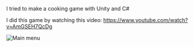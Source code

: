 I tried to make a cooking game with Unity and C#

I did this game by watching this video: https://www.youtube.com/watch?v=AmGSEH7QcDg

![Main menu](https://github.com/EgeBiyikli/KitchenChaos/assets/153232591/5f6a9d90-2d55-4802-8d0e-b041c48ac22e)
